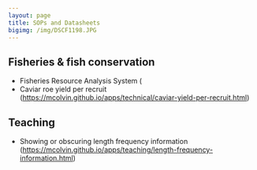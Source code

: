 ```yaml
---
layout: page
title: SOPs and Datasheets
bigimg: /img/DSCF1198.JPG
---
```


## Fisheries & fish conservation

* Fisheries Resource Analysis System (
* Caviar roe yield per recruit (https://mcolvin.github.io/apps/technical/caviar-yield-per-recruit.html)

<!--
https://mcolvin.shinyapps.io/gcpo-test
-->

## Teaching

* Showing or obscuring length frequency information (https://mcolvin.github.io/apps/teaching/length-frequency-information.html)


